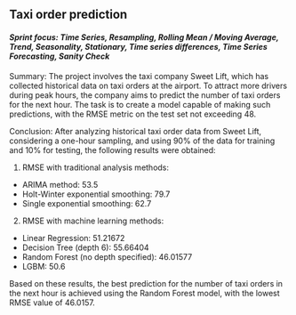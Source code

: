 ## Taxi order prediction
#### <i>Sprint focus: Time Series, Resampling, Rolling Mean / Moving Average, Trend, Seasonality, Stationary, Time series differences, Time Series Forecasting, Sanity Check </i>

Summary: 
The project involves the taxi company Sweet Lift, which has collected historical data on taxi orders at the airport. To attract more drivers during peak hours, the company aims to predict the number of taxi orders for the next hour. The task is to create a model capable of making such predictions, with the RMSE metric on the test set not exceeding 48.

Conclusion: After analyzing historical taxi order data from Sweet Lift, considering a one-hour sampling, and using 90% of the data for training and 10% for testing, the following results were obtained:
1. RMSE with traditional analysis methods:
-	ARIMA method: 53.5
-	Holt-Winter exponential smoothing: 79.7
-	Single exponential smoothing: 62.7
2.	RMSE with machine learning methods:
-	Linear Regression: 51.21672
-	Decision Tree (depth 6): 55.66404
-	Random Forest (no depth specified): 46.01577
-	LGBM: 50.6

Based on these results, the best prediction for the number of taxi orders in the next hour is achieved using the Random Forest model, with the lowest RMSE value of 46.0157.
